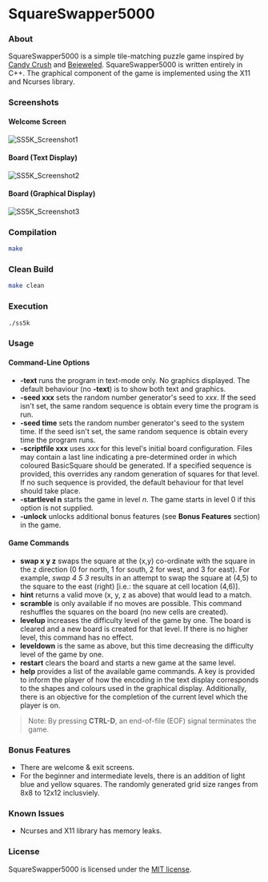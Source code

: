 # SquareSwapper5000
### About
SquareSwapper5000 is a simple tile-matching puzzle game inspired by [Candy Crush](http://en.wikipedia.org/wiki/Candy_Crush_Saga) and [Bejeweled](http://en.wikipedia.org/wiki/Bejeweled). SquareSwapper5000 is written entirely in C++. The graphical component of the game is implemented using the X11 and Ncurses library.

### Screenshots
#### Welcome Screen
![SS5K_Screenshot1](https://cloud.githubusercontent.com/assets/7763904/7016955/b40af728-dcbd-11e4-8f0b-3ce54870f3c0.png)
#### Board (Text Display)
![SS5K_Screenshot2](https://cloud.githubusercontent.com/assets/7763904/7016997/7491dbb0-dcbe-11e4-9620-3b800a20139c.png)
#### Board (Graphical Display)
![SS5K_Screenshot3](https://cloud.githubusercontent.com/assets/7763904/7017035/f9791ca8-dcbe-11e4-95d7-bc570de1f78f.png)

### Compilation
```Bash
make
```

### Clean Build
```Bash
make clean
```

### Execution
```Bash
./ss5k
```

### Usage
#### Command-Line Options
- **-text** runs the program in text-mode only. No graphics displayed. The default behaviour (no **-text**) is to show both text and graphics.
- **-seed xxx** sets the random number generator's seed to *xxx*. If the seed isn't set, the same random sequence is obtain every time the program is run.
- **-seed time** sets the random number generator's seed to the system time. If the seed isn't set, the same random sequence is obtain every time the program runs.
- **-scriptfile xxx** uses *xxx* for this level's initial board configuration. Files may contain a last line indicating a pre-determined order in which coloured BasicSquare should be generated. If a specified sequence is provided, this overrides any random generation of squares for that level. If no such sequence is provided, the default behaviour for that level should take place.
- **-startlevel n** starts the game in level *n*. The game starts in level 0 if this option is not supplied.
- **-unlock** unlocks additional bonus features (see **Bonus Features** section) in the game.

#### Game Commands 
- **swap x y z** swaps the square at the (x,y) co-ordinate with the square in the z direction (0 for north, 1 for south, 2 for west, and 3 for east). For example, *swap 4 5 3* results in an attempt to swap the square at (4,5) to the square to the east (right) [i.e.: the square at cell location (4,6)].
- **hint** returns a valid move (x, y, z as above) that would lead to a match.
- **scramble** is only available if no moves are possible. This command reshuffles the squares on the board (no new cells are created).
- **levelup** increases the difficulty level of the game by one. The board is cleared and a new board is created for that level. If there is no higher level, this command has no effect.
- **leveldown** is the same as above, but this time decreasing the difficulty level of the game by one.
- **restart** clears the board and starts a new game at the same level.
- **help** provides a list of the available game commands. A key is provided to inform the player of how the encoding in the text display corresponds to the shapes and colours used in the graphical display. Additionally, there is an objective for the completion of the current level which the player is on.

> Note: By pressing **CTRL-D**, an end-of-file (EOF) signal terminates the game.

### Bonus Features
- There are welcome & exit screens.
- For the beginner and intermediate levels, there is an addition of light blue and yellow squares. The randomly generated grid size ranges from 8x8 to 12x12 inclusviely.

### Known Issues
- Ncurses and X11 library has memory leaks.

### License
SquareSwapper5000 is licensed under the [MIT license](https://github.com/elailai94/SquareSwapper5000/blob/master/LICENSE.md).
